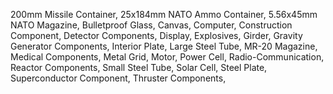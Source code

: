 200mm Missile Container,
25x184mm NATO Ammo Container,
5.56x45mm NATO Magazine,
Bulletproof Glass,
Canvas,
Computer,
Construction Component,
Detector Components,
Display,
Explosives,
Girder,
Gravity Generator Components,
Interior Plate,
Large Steel Tube,
MR-20 Magazine,
Medical Components,
Metal Grid,
Motor,
Power Cell,
Radio-Communication,
Reactor Components,
Small Steel Tube,
Solar Cell,
Steel Plate,
Superconductor Component,
Thruster Components,
